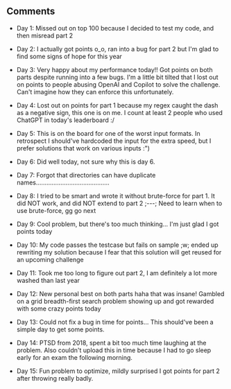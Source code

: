 ## Comments

- Day 1: Missed out on top 100 because I decided to test my code, and then misread part 2

- Day 2: I actually got points o_o, ran into a bug for part 2 but I'm glad to find some signs of hope for this year

- Day 3: Very happy about my performance today!! Got points on both parts despite running into a few bugs. I'm a little bit tilted that I lost out on points to people abusing OpenAI and Copilot to solve the challenge. Can't imagine how they can enforce this unfortunately.

- Day 4: Lost out on points for part 1 because my regex caught the dash as a negative sign, this one is on me. I count at least 2 people who used ChatGPT in today's leaderboard :/

- Day 5: This is on the board for one of the worst input formats. In retrospect I should've hardcoded the input for the extra speed, but I prefer solutions that work on various inputs :")

- Day 6: Did well today, not sure why this is day 6. 

- Day 7: Forgot that directories can have duplicate names..........................................

- Day 8: I tried to be smart and wrote it without brute-force for part 1. It did NOT work, and did NOT extend to part 2 ;---; Need to learn when to use brute-force, gg go next 

- Day 9: Cool problem, but there's too much thinking... I'm just glad I got points today

- Day 10: My code passes the testcase but fails on sample ;w; ended up rewriting my solution because I fear that this solution will get reused for an upcoming challenge 

- Day 11: Took me too long to figure out part 2, I am definitely a lot more washed than last year

- Day 12: New personal best on both parts haha that was insane! Gambled on a grid breadth-first search problem showing up and got rewarded with some crazy points today

- Day 13: Could not fix a bug in time for points... This should've been a simple day to get some points.

- Day 14: PTSD from 2018, spent a bit too much time laughing at the problem. Also couldn't upload this in time because I had to go sleep early for an exam the following morning.

- Day 15: Fun problem to optimize, mildly surprised I got points for part 2 after throwing really badly.